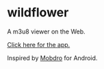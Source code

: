 # wildflower
A m3u8 viewer on the Web.

[Click here for the app.](https://n0rmancodes.github.io/wildflower)

Inspired by [Mobdro](https://mobdroapp.com/) for Android.
